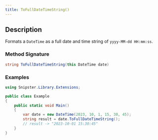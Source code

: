 ```yaml
---
title: ToFullDateTimeString()
---
```


## Description
Formats a `DateTime` as a full date and time string of `yyyy-MM-dd HH:mm:ss`.

### Method Signature

```csharp
string ToFullDateTimeString(this DateTime date)
```
### Examples

```csharp
using Snipster.Library.Extensions;

public class Example
{
    public static void Main()
    {
        var date = new DateTime(2023, 10, 1, 15, 30, 45);
        string result = date.ToFullDateTimeString();
        // result -> "2023-10-01 15:30:45"
    }
}
```